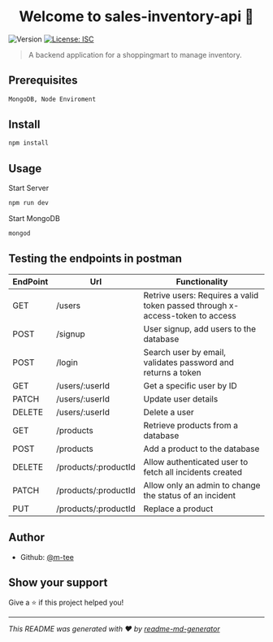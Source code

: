 <h1 align="center">Welcome to sales-inventory-api 👋</h1>
<p>
  <img alt="Version" src="https://img.shields.io/badge/version-1.0.0-blue.svg?cacheSeconds=2592000" />
  <a href="#" target="_blank">
    <img alt="License: ISC" src="https://img.shields.io/badge/License-ISC-yellow.svg" />
  </a>
</p>

> A backend application for a shoppingmart to manage inventory. 
## Prerequisites
```sh
MongoDB, Node Enviroment
```

## Install

```sh
npm install
```

## Usage
Start Server
```sh
npm run dev
```
Start MongoDB
```sh
mongod
```
## Testing the endpoints in postman
 
    
| EndPoint         |  Url            | Functionality  |
| ------------- |---------------| ---------|
| GET |/users |Retrive users: Requires a valid token passed through x-access-token to access|
| POST |/signup |User signup, add users to the database|
|POST|/login  |Search user by email, validates password and returns a token|
|GET|/users/:userId  |Get a specific user by ID|
|PATCH|/users/:userId  |Update user details|
|DELETE|/users/:userId  |Delete a user|
|GET|/products |Retrieve products from a database|
|POST|/products|Add a product to the database|
|DELETE |/products/:productId| Allow authenticated user to fetch all incidents created|
|PATCH|/products/:productId|Allow only an admin to change the status of an incident|
|PUT|/products/:productId|Replace a product|


## Author

* Github: [@m-tee](https://github.com/m-tee)

## Show your support

Give a ⭐️ if this project helped you!

***
_This README was generated with ❤️ by [readme-md-generator](https://github.com/kefranabg/readme-md-generator)_

